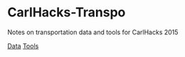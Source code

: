 # CarlHacks-Transpo
Notes on transportation data and tools for CarlHacks 2015

[Data](https://github.com/owenam/CarlHacks-Transpo/wiki/Data-Sources)
[Tools](https://github.com/owenam/CarlHacks-Transpo/wiki/Tools)
